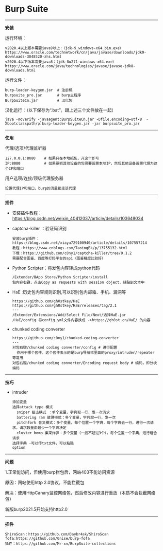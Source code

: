 #  Burp Suite

---

**安装**

运行环境：

```
v2020.4以上版本需要java9以上：（jdk-9_windows-x64_bin.exe）
https://www.oracle.com/technetwork/cn/java/javase/downloads/jdk9-downloads-3848520-zhs.html
v2020.4以下版本需要java8：（jdk-8u271-windows-x64.exe）
https://www.oracle.com/java/technologies/javase/javase-jdk8-downloads.html
```

运行文件：

```
burp-loader-keygen.jar  # 注册机
burpsuite_pro.jar       # burp主程序
BurpSuiteCn.jar         # 汉化包
```

汉化运行：（以下保存为“.bat”，跟上述三个文件放在一起）

```
java -noverify -javaagent:BurpSuiteCn.jar -Dfile.encoding=utf-8  -Xbootclasspath/p:burp-loader-keygen.jar -jar burpsuite_pro.jar
```

---

**使用**

代理/选项/代理监听器

```
127.0.0.1:8080    # 如果只在本地抓包，开这个即可
IP:8080           # 如果要抓其他设备的包需要设置本地IP，然后其他设备设置代理为这个IP和端口
```

用户选项/连接/顶级代理服务器

```
设置代理IP和端口，burp的流量都走该代理
```

---
 **插件**

- 安装插件教程：https://blog.csdn.net/weixin_40412037/article/details/103648034

- captcha-killer ：验证码识别

  ```
  安装burp插件：https://blog.csdn.net/xiayu729100940/article/details/107557214
  教程：https://www.cnblogs.com/TaoingBk/p/13755132.html
  下载：https://github.com/c0ny1/captcha-killer/tree/0.1.2
  需要配合图鉴、百度等打码平台的api（图鉴精度比较好）
  ```
- Python Scripter：将发包内容转成python代码
  ```
  /Extender/BApp Store/Python Scripter/install
  包内容右键，点击Copy as requests with session object，粘贴到文本中
  
  ```
- HaE :历史包内容规则识别,可以识别包内邮箱、手机、漏洞等
  ```
  https://github.com/gh0stkey/HaE
  https://github.com/gh0stkey/HaE/releases/tag/2.1
  ---
  /Extender/Extensions/Add/Select File/Next/选择HaE.jar
  /HaE/config 将config.yml文件内容换成 ->https://gh0st.cn/HaE/ 的内容
  ```
- chunked coding converter
  ```
  https://github.com/c0ny1/chunked-coding-converter
  ---
  对包右键/chunked coding converter/config # 进行配置
  	作用于哪个套件，这个套件表示的是burp导航栏里面的proxy/intruder/repeater等常用
  对包右键/chunked coding converter/Encoding request body # 编码，即分块编码
  ```
---
**技巧**

- intruder 

  ```
  添加变量
  选择attack type 模式
  	sniper 狙击模式 ：单个变量，字典取一行，发一次请求
  	battering ram 散弹模式：多个变量，字典取一行，发一次
  	pitchfork 音叉模式：多个变量，每个位置一个字典，每个字典去一行，进行一次请求，请求数量由最少一个字典决定
  	cluster bomb 集束炸弹：多个变量（一般不超过3个），每个位置一个字典，进行组合请求
  选择字典 -可以传txt文件，可以粘贴
  option
  ```

  


---

**问题**

1.正常能访问，但使用burp拦包后，网站403不能访问资源

原因：网站使用http 2.0协议，不能拦截包

解决：使用HttpCanary监控网络包，然后修改内容进行重放（本质不会拦截网络包）

新版burp2021.5开始支持http2.0

---

**插件**

```
ShiroScan：https://github.com/Daybr4ak/ShiroScan
fofa:https://github.com/0nise/burp-fofa
插件：https://github.com/Mr-xn/BurpSuite-collections
```

